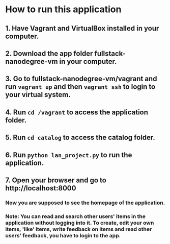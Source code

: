 # How to run this application

## 1. Have Vagrant and VirtualBox installed in your computer.
## 2. Download the app folder fullstack-nanodegree-vm in your computer.
## 3. Go to fullstack-nanodegree-vm/vagrant and run ```vagrant up``` and then ```vagrant ssh``` to login to your virtual system.
## 4. Run ```cd /vagrant``` to access the application folder.
## 5. Run ```cd catalog```  to access the catalog folder.
## 6. Run ```python lan_project.py``` to run the application.
## 7. Open your browser and go to http://localhost:8000

### Now you are supposed to see the homepage of the application. 

### Note: You can read and search other users' items in the application without logging into it. To create, edit your own items, 'like' items, write feedback on items and read other users' feedback, you have to login to the app.
